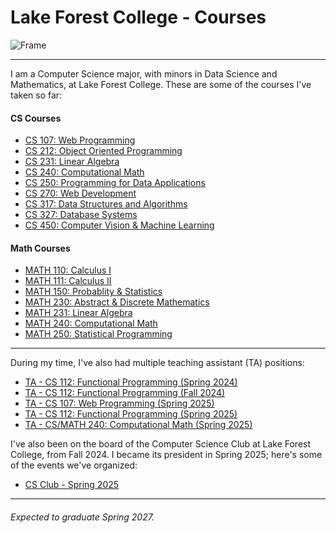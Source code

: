 # Lake Forest College - Courses

![Frame](./LFC-Frame.png)

---

I am a Computer Science major, with minors in Data Science and Mathematics, at Lake Forest College. These are some of the courses I've taken so far:

#### CS Courses

- [CS 107: Web Programming](https://github.com/SepehrAkbari/LFC-courses/tree/main/CSCI-107) 
- [CS 212: Object Oriented Programming](https://github.com/SepehrAkbari/LFC-courses/tree/main/CSCI-212)
- [CS 231: Linear Algebra](https://github.com/SepehrAkbari/LFC-courses/tree/main/MATH-231)
- [CS 240: Computational Math](https://github.com/SepehrAkbari/LFC-courses/tree/main/MATH-240) 
- [CS 250: Programming for Data Applications](https://github.com/SepehrAkbari/LFC-courses/tree/main/CSCI-250)
- [CS 270: Web Development](https://github.com/SepehrAkbari/LFC-courses/tree/main/CSCI-270)
- [CS 317: Data Structures and Algorithms](https://github.com/SepehrAkbari/LFC-courses/tree/main/CSCI-317) 
- [CS 327: Database Systems](https://github.com/SepehrAkbari/LFC-courses/tree/main/CSCI-327) 
- [CS 450: Computer Vision & Machine Learning](https://github.com/SepehrAkbari/LFC-courses/tree/main/CSCI-450) 

#### Math Courses
 
- [MATH 110: Calculus I](https://github.com/SepehrAkbari/LFC-courses/tree/main/MATH-110) 
- [MATH 111: Calculus II](https://github.com/SepehrAkbari/LFC-courses/tree/main/MATH-111)
- [MATH 150: Probablity & Statistics](https://github.com/SepehrAkbari/LFC-courses/tree/main/MATH-150) 
- [MATH 230: Abstract & Discrete Mathematics](https://github.com/SepehrAkbari/LFC-courses/tree/main/MATH-230)
- [MATH 231: Linear Algebra](https://github.com/SepehrAkbari/LFC-courses/tree/main/MATH-231) 
- [MATH 240: Computational Math](https://github.com/SepehrAkbari/LFC-courses/tree/main/MATH-240) 
- [MATH 250: Statistical Programming](https://github.com/SepehrAkbari/LFC-courses/tree/main/MATH-250)

---

During my time, I've also had multiple teaching assistant (TA) positions:

- [TA - CS 112: Functional Programming (Spring 2024)](https://github.com/SepehrAkbari/LFC-courses/tree/main/TA/TA-112-S24)
- [TA - CS 112: Functional Programming (Fall 2024)](https://github.com/SepehrAkbari/LFC-courses/tree/main/TA/TA-112-F24)
- [TA - CS 107: Web Programming (Spring 2025)](https://github.com/SepehrAkbari/LFC-courses/tree/main/TA/TA-107-S25)
- [TA - CS 112: Functional Programming (Spring 2025)](https://github.com/SepehrAkbari/LFC-courses/tree/main/TA/TA-112-S25)
- [TA - CS/MATH 240: Computational Math (Spring 2025)](https://github.com/SepehrAkbari/LFC-courses/tree/main/TA/TA-240-S25)

I've also been on the board of the Computer Science Club at Lake Forest College, from Fall 2024. I became its president in Spring 2025; here's some of the events we've organized:

- [CS Club - Spring 2025](https://github.com/SepehrAkbari/LFC-courses/tree/main/CS-Club/CSC-S25)

---

###### Expected to graduate Spring 2027.
